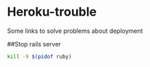 # Heroku-trouble
Some links to solve problems about deployment

##Stop rails server
```bash
kill -9 $(pidof ruby)
```

